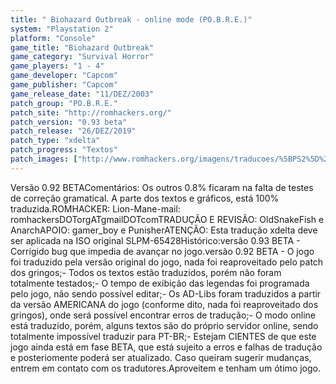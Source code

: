 ```yaml
---
title: " Biohazard Outbreak - online mode (PO.B.R.E.)"
system: "Playstation 2"
platform: "Console"
game_title: "Biohazard Outbreak"
game_category: "Survival Horror"
game_players: "1 - 4"
game_developer: "Capcom"
game_publisher: "Capcom"
game_release_date: "11/DEZ/2003"
patch_group: "PO.B.R.E."
patch_site: "http://romhackers.org/"
patch_version: "0.93 beta"
patch_release: "26/DEZ/2019"
patch_type: "xdelta"
patch_progress: "Textos"
patch_images: ["http://www.romhackers.org/imagens/traducoes/%5BPS2%5D%20Biohazard%20Outbreak%20-%20PoBRe%20-%201.png","http://www.romhackers.org/imagens/traducoes/%5BPS2%5D%20Biohazard%20Outbreak%20-%20PoBRe%20-%202.png","http://www.romhackers.org/imagens/traducoes/%5BPS2%5D%20Biohazard%20Outbreak%20-%20PoBRe%20-%203.png","http://www.romhackers.org/imagens/traducoes/%5BPS2%5D%20Biohazard%20Outbreak%20-%20PoBRe%20-%204.png"]
---
```

Versão 0.92 BETAComentários: Os outros 0.8% ficaram na falta de testes de correção gramatical.  A parte dos textos e gráficos, está 100% traduzida.ROMHACKER: Lion-Mane-mail: romhackersDOTorgATgmailDOTcomTRADUÇÃO E REVISÃO: OldSnakeFish e AnarchAPOIO: gamer_boy e PunisherATENÇÃO: Esta tradução xdelta deve ser aplicada na ISO original SLPM-65428Histórico:versão 0.93 BETA - Corrigido bug que impedia de avançar no jogo.versão 0.92 BETA - O jogo foi traduzido pela versão original do jogo, nada foi reaproveitado pelo patch dos gringos;- Todos os textos estão traduzidos, porém não foram totalmente testados;- O tempo de exibição das legendas foi programada pelo jogo, não sendo possível editar;- Os AD-Libs foram traduzidos a partir da versão AMERICANA do jogo (conforme dito, nada foi reaproveitado dos gringos), onde será possível encontrar erros de tradução;- O modo online está traduzido, porém, alguns textos são do próprio servidor online, sendo totalmente impossível traduzir para PT-BR;- Estejam CIENTES de que este jogo ainda está em fase BETA, que está sujeito a erros e falhas de tradução e posteriomente poderá ser atualizado. Caso queiram sugerir mudanças, entrem em contato com os tradutores.Aproveitem e tenham um ótimo jogo.